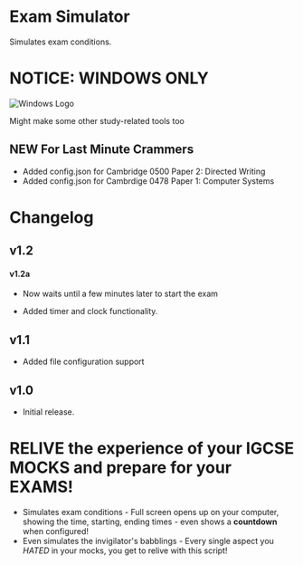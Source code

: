 # Exam Simulator
Simulates exam conditions.

# NOTICE: WINDOWS ONLY
![Windows Logo](https://user-images.githubusercontent.com/49613009/236215231-f87b421a-cf53-4769-9212-2b874a400546.png)

Might make some other study-related tools too

## NEW For Last Minute Crammers 

- Added config.json for Cambridge 0500 Paper 2: Directed Writing
- Added config.json for Cambrdige 0478 Paper 1: Computer Systems

# Changelog
## v1.2

#### v1.2a

- Now waits until a few minutes later to start the exam

- Added timer and clock functionality.

## v1.1

- Added file configuration support

## v1.0

- Initial release.

# RELIVE the experience of your IGCSE MOCKS and prepare for your EXAMS!

- Simulates exam conditions - Full screen opens up on your computer, showing the time, starting, ending times - even shows a **countdown** when configured!
- Even simulates the invigilator's babblings - Every single aspect you *HATED* in your mocks, you get to relive with this script!
